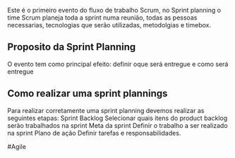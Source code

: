 Este é o primeiro evento do fluxo de trabalho Scrum, no Sprint planning o time Scrum planeja toda a sprint numa reunião, todas as pessoas necessarias, tecnologias que serão utilizadas, metodolgias e timebox.

## Proposito da Sprint Planning
O evento tem como principal efeito:
	definir oque será entregue e como será entregue

## Como realizar uma sprint plannings
Para realizar corretamente uma sprint planning devemos realizar as seguintes etapas:
	Sprint Backlog
		Selecionar quais itens do product backlog serão trabalhados na sprint
	Meta da sprint
		Definir o trabalho a ser realizado na sprint
	Plano de ação
		Definir tarefas e responsabilidades.
	

#Agile 